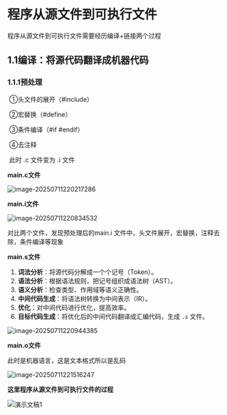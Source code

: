 # 程序从源文件到可执行文件

程序从源文件到可执行文件需要经历编译+链接两个过程

## 1.1编译：将源代码翻译成机器代码

### 1.1.1预处理

​	①头文件的展开（#include）

​	②宏替换（#define）

​	③条件编译（#if 	#endif）

​	④去注释

​	此时 .c 文件变为 .i 文件

**main.c文件**

![image-20250711220217286](C:\Users\daiyutao\AppData\Roaming\Typora\typora-user-images\image-20250711220217286.png)

**main.i文件**

![image-20250711220834532](C:\Users\daiyutao\AppData\Roaming\Typora\typora-user-images\image-20250711220834532.png)

对比两个文件，发现预处理后的main.i 文件中，头文件展开，宏替换，注释去除，条件编译等现象

**main.s文件**

1. **词法分析**：将源代码分解成一个个记号（Token）。
2. **语法分析**：根据语法规则，把记号组织成语法树（AST）。
3. **语义分析**：检查类型、作用域等语义正确性。
4. **中间代码生成**：将语法树转换为中间表示（IR）。
5. **优化**：对中间代码进行优化，提高效率。
6. **目标代码生成**：将优化后的中间代码翻译成汇编代码，生成 `.s` 文件。

![image-20250711220944385](C:\Users\daiyutao\AppData\Roaming\Typora\typora-user-images\image-20250711220944385.png)

**main.o文件**

此时是机器语言，这是文本格式所以是乱码

![image-20250711221516247](C:\Users\daiyutao\AppData\Roaming\Typora\typora-user-images\image-20250711221516247.png)

**这里程序从源文件到可执行文件的过程**

![演示文稿1](C:\Users\daiyutao\Desktop\Csharp\笔记\演示文稿1.png)



